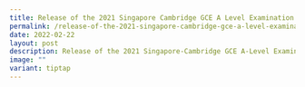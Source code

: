 ```yaml
---
title: Release of the 2021 Singapore Cambridge GCE A Level Examination Results
permalink: /release-of-the-2021-singapore-cambridge-gce-a-level-examination-results/
date: 2022-02-22
layout: post
description: Release of the 2021 Singapore-Cambridge GCE A-Level Examination Results
image: ""
variant: tiptap
---
```

